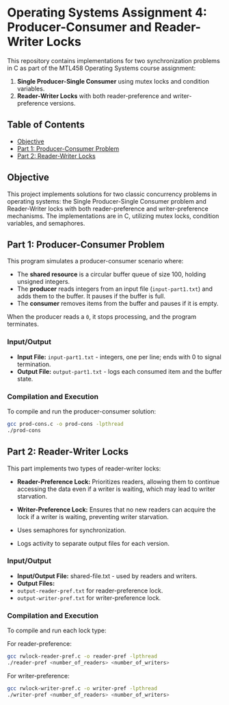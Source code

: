# Operating Systems Assignment 4: Producer-Consumer and Reader-Writer Locks

This repository contains implementations for two synchronization problems in C as part of the MTL458 Operating Systems course assignment:

1. **Single Producer-Single Consumer** using mutex locks and condition variables.
2. **Reader-Writer Locks** with both reader-preference and writer-preference versions.

## Table of Contents
- [Objective](#objective)
- [Part 1: Producer-Consumer Problem](#part-1-producer-consumer-problem)
- [Part 2: Reader-Writer Locks](#part-2-reader-writer-locks)

## Objective

This project implements solutions for two classic concurrency problems in operating systems: the Single Producer-Single Consumer problem and Reader-Writer locks with both reader-preference and writer-preference mechanisms. The implementations are in C, utilizing mutex locks, condition variables, and semaphores.

## Part 1: Producer-Consumer Problem

This program simulates a producer-consumer scenario where:
- The **shared resource** is a circular buffer queue of size 100, holding unsigned integers.
- The **producer** reads integers from an input file (`input-part1.txt`) and adds them to the buffer. It pauses if the buffer is full.
- The **consumer** removes items from the buffer and pauses if it is empty.

When the producer reads a `0`, it stops processing, and the program terminates.

### Input/Output
- **Input File:** `input-part1.txt` - integers, one per line; ends with 0 to signal termination.
- **Output File:** `output-part1.txt` - logs each consumed item and the buffer state.


### Compilation and Execution

To compile and run the producer-consumer solution:

```bash
gcc prod-cons.c -o prod-cons -lpthread
./prod-cons
```


## Part 2: Reader-Writer Locks

This part implements two types of reader-writer locks:

- **Reader-Preference Lock:** Prioritizes readers, allowing them to continue accessing the data even if a writer is waiting, which may lead to writer starvation.
- **Writer-Preference Lock:** Ensures that no new readers can acquire the lock if a writer is waiting, preventing writer starvation.

- Uses semaphores for synchronization.
- Logs activity to separate output files for each version.

### Input/Output
- **Input/Output File:** shared-file.txt - used by readers and writers.
- **Output Files:**
 - `output-reader-pref.txt` for reader-preference lock.
 - `output-writer-pref.txt` for writer-preference lock.


### Compilation and Execution

To compile and run each lock type:

For reader-preference:
```bash
gcc rwlock-reader-pref.c -o reader-pref -lpthread
./reader-pref <number_of_readers> <number_of_writers>
```

For writer-preference:
```bash
gcc rwlock-writer-pref.c -o writer-pref -lpthread
./writer-pref <number_of_readers> <number_of_writers>
```

